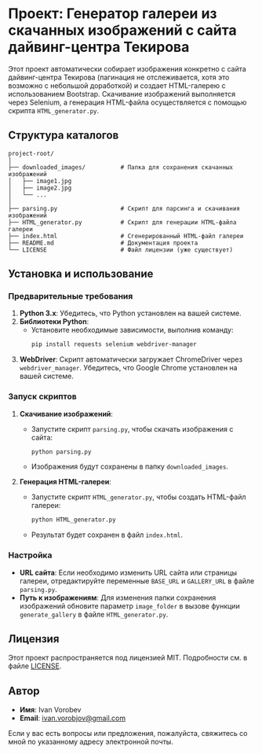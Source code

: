 # Проект: Генератор галереи из скачанных изображений с сайта дайвинг-центра Текирова

Этот проект автоматически собирает изображения конкретно с сайта дайвинг-центра Текирова (пагинация не отслеживается, хотя это возможно с небольшой доработкой) и создает HTML-галерею с использованием Bootstrap. Скачивание изображений выполняется через Selenium, а генерация HTML-файла осуществляется с помощью скрипта `HTML_generator.py`.

## Структура каталогов
```
project-root/
│
├── downloaded_images/          # Папка для сохранения скачанных изображений
│   ├── image1.jpg
│   ├── image2.jpg
│   └── ...
│
├── parsing.py                  # Скрипт для парсинга и скачивания изображений
├── HTML_generator.py           # Скрипт для генерации HTML-файла галереи
├── index.html                  # Сгенерированный HTML-файл галереи
├── README.md                   # Документация проекта
└── LICENSE                     # Файл лицензии (уже существует)
```


## Установка и использование

### Предварительные требования

1. **Python 3.x**: Убедитесь, что Python установлен на вашей системе.
2. **Библиотеки Python**:
   - Установите необходимые зависимости, выполнив команду:
     ```bash
     pip install requests selenium webdriver-manager
     ```
3. **WebDriver**: Скрипт автоматически загружает ChromeDriver через `webdriver_manager`. Убедитесь, что Google Chrome установлен на вашей системе.

### Запуск скриптов

1. **Скачивание изображений**:
   - Запустите скрипт `parsing.py`, чтобы скачать изображения с сайта:
     ```bash
     python parsing.py
     ```
   - Изображения будут сохранены в папку `downloaded_images`.

2. **Генерация HTML-галереи**:
   - Запустите скрипт `HTML_generator.py`, чтобы создать HTML-файл галереи:
     ```bash
     python HTML_generator.py
     ```
   - Результат будет сохранен в файл `index.html`.

### Настройка

- **URL сайта**: Если необходимо изменить URL сайта или страницы галереи, отредактируйте переменные `BASE_URL` и `GALLERY_URL` в файле `parsing.py`.
- **Путь к изображениям**: Для изменения папки сохранения изображений обновите параметр `image_folder` в вызове функции `generate_gallery` в файле `HTML_generator.py`.

## Лицензия

Этот проект распространяется под лицензией MIT. Подробности см. в файле [LICENSE](LICENSE).

## Автор

- **Имя**: Ivan Vorobev  
- **Email**: ivan.vorobjov@gmail.com  

Если у вас есть вопросы или предложения, пожалуйста, свяжитесь со мной по указанному адресу электронной почты.
